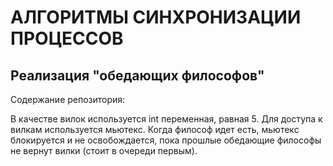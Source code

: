 # АЛГОРИТМЫ СИНХРОНИЗАЦИИ ПРОЦЕССОВ

## Реализация "обедающих философов"

Содержание репозитория:

В качестве вилок используется int переменная, равная 5. Для доступа к вилкам используется мьютекс. Когда философ идет есть, мьютекс блокируется и не освобождается, пока прошлые обедающие философы не вернут вилки (стоит в очереди первым).